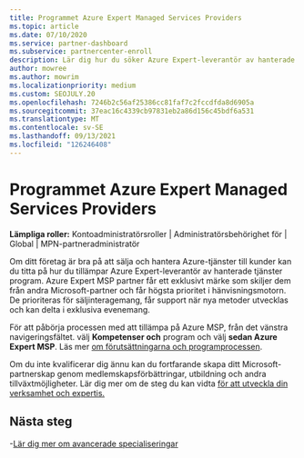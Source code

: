 ```yaml
---
title: Programmet Azure Expert Managed Services Providers
ms.topic: article
ms.date: 07/10/2020
ms.service: partner-dashboard
ms.subservice: partnercenter-enroll
description: Lär dig hur du söker Azure Expert-leverantör av hanterade tjänster program för att stå ut från andra partner och få högsta prioritet i hänvisningsmotorn.
author: mowree
ms.author: mowrim
ms.localizationpriority: medium
ms.custom: SEOJULY.20
ms.openlocfilehash: 7246b2c56af25386cc81faf7c2fccdfda8d6905a
ms.sourcegitcommit: 37eac16c4339cb97831eb2a86d156c45bdf6a531
ms.translationtype: MT
ms.contentlocale: sv-SE
ms.lasthandoff: 09/13/2021
ms.locfileid: "126246408"
---
```

# <a name="azure-expert-managed-services-provider-program"></a>Programmet Azure Expert Managed Services Providers

**Lämpliga roller:** Kontoadministratörsroller | Administratörsbehörighet för | Global | MPN-partneradministratör

Om ditt företag är bra på att sälja och hantera Azure-tjänster till kunder kan du titta på hur du tillämpar Azure Expert-leverantör av hanterade tjänster program. Azure Expert MSP partner får ett exklusivt märke som skiljer dem från andra Microsoft-partner och får högsta prioritet i hänvisningsmotorn. De prioriteras för säljinteragemang, får support när nya metoder utvecklas och kan delta i exklusiva evenemang.

För att påbörja processen med att tillämpa på Azure MSP, från det vänstra navigeringsfältet. välj **Kompetenser och** program och välj **sedan Azure Expert MSP**. Läs mer [om förutsättningarna och programprocessen](https://partner.microsoft.com/membership/azure-expert-msp). 

Om du inte kvalificerar dig ännu kan du fortfarande skapa ditt Microsoft-partnerskap genom medlemskapsförbättringar, utbildning och andra tillväxtmöjligheter.
Lär dig mer om de steg du kan vidta [för att utveckla din verksamhet och expertis.](https://partner.microsoft.com/membership/azure-expert-msp)

## <a name="next-steps"></a>Nästa steg

-[Lär dig mer om avancerade specialiseringar](advanced-specializations.md)